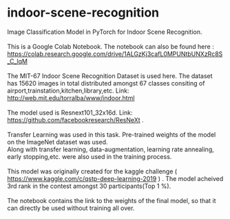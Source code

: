 # indoor-scene-recognition
Image Classification Model in PyTorch for Indoor Scene Recognition.
<br><br>
This is a Google Colab Notebook. The notebook can also be found here : https://colab.research.google.com/drive/1ALGzKj3cafL0MPUNtbUNXzRc8S_C_lqM <br><br>
The MIT-67 Indoor Scene Recognition Dataset is used here. The dataset has 15620 images in total distributed amongst 67 classes consiting of airport,trainstation,kitchen,library,etc. Link: http://web.mit.edu/torralba/www/indoor.html 
<br><br>
The model used is Resnext101_32x16d. Link: https://github.com/facebookresearch/ResNeXt .
<br><br>
Transfer Learning was used in this task. Pre-trained weights of the model on the ImageNet dataset was used.
<br>
Along with transfer learning, data-augmentation, learning rate annealing, early stopping,etc. were also used in the training process.
<br><br>
This model was originally created for the kaggle challenge ( https://www.kaggle.com/c/qstp-deep-learning-2019 ) . The model acheived 3rd rank in the contest amongst 30 participants(Top 1 %). 
<br><br>
The notebook contains the link to the weights of the final model, so that it can directly be used without training all over.
